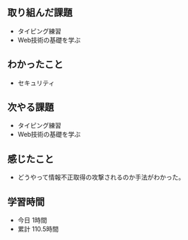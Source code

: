 ## 取り組んだ課題
- タイピング練習
- Web技術の基礎を学ぶ
## わかったこと
- セキュリティ
## 次やる課題
- タイピング練習
- Web技術の基礎を学ぶ
## 感じたこと
- どうやって情報不正取得の攻撃されるのか手法がわかった。
## 学習時間
- 今日 1時間
- 累計 110.5時間
